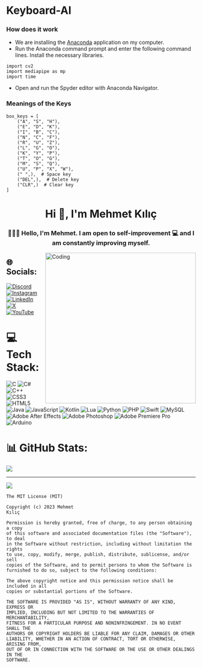 # Keyboard-AI

### How does it work

- We are installing the [Anaconda](https://www.anaconda.com/) application on my computer.
- Run the Anaconda command prompt and enter the following command lines.
Install the necessary libraries.

```
import cv2
import mediapipe as mp
import time
```
- Open and run the Spyder editor with Anaconda Navigator.

### Meanings of the Keys

```
box_keys = [
    ("A", "S", "H"),
    ("E", "D", "K"),
    ("I", "B", "C"),
    ("N", "C", "F"),
    ("R", "U", "Z"),
    ("L", "G", "O"),
    ("K", "Y", "P"),
    ("T", "O", "G"),
    ("M", "S", "Q"),
    ("U", "P", "X", "W"),
    (" ",),  # Space key
    ("DEL",),  # Delete key
    ("CLR",)  # Clear key
]
```
 
<h1 align="center">Hi 👋, I'm Mehmet Kılıç</h1>
<h3 align="center">👨🏻‍💻 Hello, I'm Mehmet. I am open to self-improvement 💻 and I am constantly improving myself.</h3>
<img align="right" alt="Coding" width="400" src="https://cdn.dribbble.com/users/1162077/screenshots/3848914/programmer.gif"> </img>

## 🌐 Socials:
[![Discord](https://img.shields.io/badge/Discord-%237289DA.svg?logo=discord&logoColor=white)](https://discord.gg/WUt3FC58JZ) [![Instagram](https://img.shields.io/badge/Instagram-%23E4405F.svg?logo=Instagram&logoColor=white)](https://instagram.com/_mehmetkilic) [![LinkedIn](https://img.shields.io/badge/LinkedIn-%230077B5.svg?logo=linkedin&logoColor=white)](https://linkedin.com/in/mehmetkiliç) [![X](https://img.shields.io/badge/X-black.svg?logo=X&logoColor=white)](https://x.com/_mehmetkilic35) [![YouTube](https://img.shields.io/badge/YouTube-%23FF0000.svg?logo=YouTube&logoColor=white)](https://youtube.com/channel/UCnxweirKG2ku2YlMm83qohw) 

# 💻 Tech Stack:
![C](https://img.shields.io/badge/c-%2300599C.svg?style=flat&logo=c&logoColor=white) ![C#](https://img.shields.io/badge/c%23-%23239120.svg?style=flat&logo=csharp&logoColor=white) ![C++](https://img.shields.io/badge/c++-%2300599C.svg?style=flat&logo=c%2B%2B&logoColor=white) ![CSS3](https://img.shields.io/badge/css3-%231572B6.svg?style=flat&logo=css3&logoColor=white) ![HTML5](https://img.shields.io/badge/html5-%23E34F26.svg?style=flat&logo=html5&logoColor=white) ![Java](https://img.shields.io/badge/java-%23ED8B00.svg?style=flat&logo=openjdk&logoColor=white) ![JavaScript](https://img.shields.io/badge/javascript-%23323330.svg?style=flat&logo=javascript&logoColor=%23F7DF1E) ![Kotlin](https://img.shields.io/badge/kotlin-%237F52FF.svg?style=flat&logo=kotlin&logoColor=white) ![Lua](https://img.shields.io/badge/lua-%232C2D72.svg?style=flat&logo=lua&logoColor=white) ![Python](https://img.shields.io/badge/python-3670A0?style=flat&logo=python&logoColor=ffdd54) ![PHP](https://img.shields.io/badge/php-%23777BB4.svg?style=flat&logo=php&logoColor=white) ![Swift](https://img.shields.io/badge/swift-F54A2A?style=flat&logo=swift&logoColor=white) ![MySQL](https://img.shields.io/badge/mysql-%2300000f.svg?style=flat&logo=mysql&logoColor=white) ![Adobe After Effects](https://img.shields.io/badge/Adobe%20After%20Effects-9999FF.svg?style=flat&logo=Adobe%20After%20Effects&logoColor=white) ![Adobe Photoshop](https://img.shields.io/badge/adobe%20photoshop-%2331A8FF.svg?style=flat&logo=adobe%20photoshop&logoColor=white) ![Adobe Premiere Pro](https://img.shields.io/badge/Adobe%20Premiere%20Pro-9999FF.svg?style=flat&logo=Adobe%20Premiere%20Pro&logoColor=white) ![Arduino](https://img.shields.io/badge/-Arduino-00979D?style=flat&logo=Arduino&logoColor=white)
# 📊 GitHub Stats:
![](https://github-readme-stats.vercel.app/api/top-langs/?username=mehmetkilic35&theme=default&hide_border=false&include_all_commits=false&count_private=false&layout=compact)

---
[![](https://visitcount.itsvg.in/api?id=mehmetkilic35&icon=0&color=0)](https://visitcount.itsvg.in)

```
The MIT License (MIT)

Copyright (c) 2023 Mehmet
Kılıç

Permission is hereby granted, free of charge, to any person obtaining a copy
of this software and associated documentation files (the "Software"), to deal
in the Software without restriction, including without limitation the rights
to use, copy, modify, merge, publish, distribute, sublicense, and/or sell
copies of the Software, and to permit persons to whom the Software is
furnished to do so, subject to the following conditions:

The above copyright notice and this permission notice shall be included in all
copies or substantial portions of the Software.

THE SOFTWARE IS PROVIDED "AS IS", WITHOUT WARRANTY OF ANY KIND, EXPRESS OR
IMPLIED, INCLUDING BUT NOT LIMITED TO THE WARRANTIES OF MERCHANTABILITY,
FITNESS FOR A PARTICULAR PURPOSE AND NONINFRINGEMENT. IN NO EVENT SHALL THE
AUTHORS OR COPYRIGHT HOLDERS BE LIABLE FOR ANY CLAIM, DAMAGES OR OTHER
LIABILITY, WHETHER IN AN ACTION OF CONTRACT, TORT OR OTHERWISE, ARISING FROM,
OUT OF OR IN CONNECTION WITH THE SOFTWARE OR THE USE OR OTHER DEALINGS IN THE
SOFTWARE.
```

